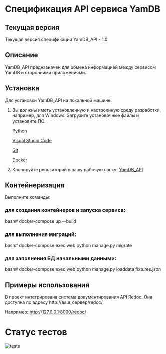 # Спецификация API сервиса YamDB

## Текущая версия

Текущая версия спецификации YamDB_API - 1.0

## Описание

YamDB_API предназначен для обмена информацией между сервисом YamDB и сторонними приложениями.

## Установка

Для установки YamDB_API на локальной машине:

1. Вы должны иметь установленную и настроенную среду разработки, например, для Windows.  Загрузите установочные файлы и установите ПО.

    [Python](https://www.python.org/downloads/)
    
    [Visual Studio Code](https://code.visualstudio.com/download/)
    
    [Git](https://git-scm.com/download/win/)

    [Docker](https://www.docker.com/products/docker-desktop)

2. Клонируйте репозиторий в вашу рабочую папку: [YamDB_API](https://github.com/AlexanderVernigora/infra_sp2)

## Контейнеризация

Выполните команды:

### для создания контейнеров и запуска сервиса:

bash# docker-compose up --build

### для выполнения миграций:

bash# docker-compose exec web python manage.py migrate

### для заполнения БД начальными данными:

bash# docker-compose exec web python manage.py loaddata fixtures.json

## Примеры использования

В проект интегрирована система документирования API Redoc. Она доступна по адресу http://ваш_сервер/redoc/.

Например: http://127.0.0.1:8000/redoc/

# Статус тестов
![tests](https://github.com/AlexanderVernigora/yamdb_final/workflows/tests/badge.svg)